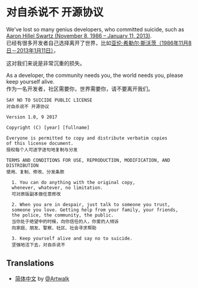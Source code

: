 # 对自杀说不 开源协议

We've lost so many genius developers, who committed suicide, 
such as [Aaron Hillel Swartz (November 8, 1986 – January 11, 2013)](https://en.wikipedia.org/wiki/Aaron_Swartz).  
已经有很多开发者自己选择离开了世界，比如[亚伦·希勒尔·斯沃茨（1986年11月8日－2013年1月11日）](https://zh.wikipedia.org/wiki/%E4%BA%9A%E4%BC%A6%C2%B7%E6%96%AF%E6%B2%83%E8%8C%A8)，

这对我们来说是非常沉重的损失。

As a developer, the community needs you, the world needs you, please keep yourself alive.  
作为一名开发者，社区需要你，世界需要你，请不要离开我们。

```
SAY NO TO SUICIDE PUBLIC LICENSE 
对自杀说不 开源协议

Version 1.0, 9 2017

Copyright (C) [year] [fullname]

Everyone is permitted to copy and distribute verbatim copies
of this license document.
授权每个人可逐字逐句地复制与分发

TERMS AND CONDITIONS FOR USE, REPRODUCTION, MODIFICATION, AND DISTRIBUTION
使用、复制、修改、分发条款

  1. You can do anything with the original copy, 
  whenever, whatever, no limitation.
  可对原版副本做任意修改
  
  2. When you are in despair, just talk to someone you trust, 
  someone you love. Getting help from your family, your friends, 
  the police, the community, the public.
  当你处于绝望中的时候，向你信任的人，你爱的人倾诉
  向家庭、朋友、警察、社区、社会寻求帮助
  
  3. Keep yourself alive and say no to suicide.
  坚强地活下去，对自杀说不
```

## Translations
 - [简体中文](https://github.com/Artwalk/snts) by [@Artwalk](https://github.com/Artwalk)
   ​     

